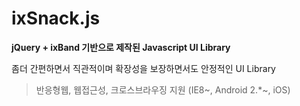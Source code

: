 # ixSnack.js
**jQuery + ixBand 기반으로 제작된 Javascript UI Library**

좀더 간편하면서 직관적이며 확장성을 보장하면서도 안정적인 UI Library
>반응형웹, 웹접근성, 크로스브라우징 지원 (IE8~, Android 2.*~, iOS)
